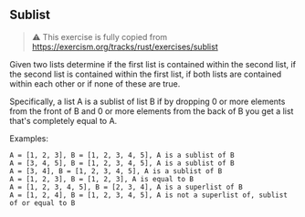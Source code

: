 ## Sublist

> ⚠️ This exercise is fully copied from 
> https://exercism.org/tracks/rust/exercises/sublist

Given two lists determine if the first list is contained within the second list, if the second list is contained within the first list, if both lists are contained within each other or if none of these are true.

Specifically, a list A is a sublist of list B if by dropping 0 or more elements from the front of B and 0 or more elements from the back of B you get a list that's completely equal to A.

Examples:

```
A = [1, 2, 3], B = [1, 2, 3, 4, 5], A is a sublist of B
A = [3, 4, 5], B = [1, 2, 3, 4, 5], A is a sublist of B
A = [3, 4], B = [1, 2, 3, 4, 5], A is a sublist of B
A = [1, 2, 3], B = [1, 2, 3], A is equal to B
A = [1, 2, 3, 4, 5], B = [2, 3, 4], A is a superlist of B
A = [1, 2, 4], B = [1, 2, 3, 4, 5], A is not a superlist of, sublist of or equal to B
```

